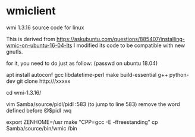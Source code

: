 # wmiclient
wmi 1.3.16 source code for linux

This is derived from https://askubuntu.com/questions/885407/installing-wmic-on-ubuntu-16-04-lts I modified its code to be compatible with new gnutls.

for it, you need to do just as follow: (passwd on ubuntu 18.04)

apt install autoconf gcc libdatetime-perl make build-essential g++ python-dev git clone http:///xxxxx

cd wmi-1.3.16/

vim Samba/source/pidl/pidl :583 (to jump to line 583) remove the word defined before @$pidl :wq

export ZENHOME=/usr make "CPP=gcc -E -ffreestanding" cp Samba/source/bin/wmic /bin
